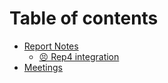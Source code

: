 # Table of contents

* [Report Notes](README.md)
  * [😣 Rep4 integration](report-notes/rep4-integration.md)
* [Meetings](meetings.md)
